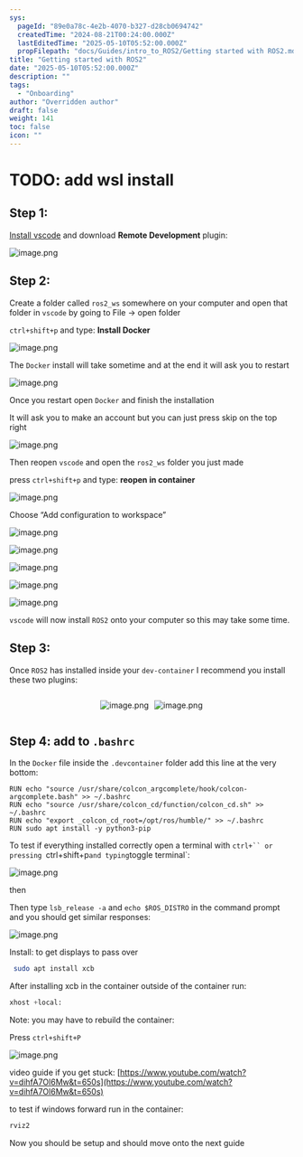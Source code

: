 ```yaml
---
sys:
  pageId: "89e0a78c-4e2b-4070-b327-d28cb0694742"
  createdTime: "2024-08-21T00:24:00.000Z"
  lastEditedTime: "2025-05-10T05:52:00.000Z"
  propFilepath: "docs/Guides/intro_to_ROS2/Getting started with ROS2.md"
title: "Getting started with ROS2"
date: "2025-05-10T05:52:00.000Z"
description: ""
tags:
  - "Onboarding"
author: "Overridden author"
draft: false
weight: 141
toc: false
icon: ""
---
```


# TODO: add wsl install

## Step 1:

[Install vscode](https://code.visualstudio.com/download) and download **Remote Development** plugin:

![image.png](https://prod-files-secure.s3.us-west-2.amazonaws.com/d518164a-d88e-44d1-a4ee-3adb3bd8bce0/efb52993-1881-4a40-b95e-6f020334f022/image.png?X-Amz-Algorithm=AWS4-HMAC-SHA256&X-Amz-Content-Sha256=UNSIGNED-PAYLOAD&X-Amz-Credential=ASIAZI2LB466TRKT3LKP%2F20250702%2Fus-west-2%2Fs3%2Faws4_request&X-Amz-Date=20250702T041946Z&X-Amz-Expires=3600&X-Amz-Security-Token=IQoJb3JpZ2luX2VjEOz%2F%2F%2F%2F%2F%2F%2F%2F%2F%2FwEaCXVzLXdlc3QtMiJHMEUCIQCNeUbtFfcplM8oHozUhm5iBp8io1xD00giRy3dBvOX2wIgXmZVL9sASOGYsUu7e6UGrujHUz%2FnYRF9T7Z3cWlRj5IqiAQI5f%2F%2F%2F%2F%2F%2F%2F%2F%2F%2FARAAGgw2Mzc0MjMxODM4MDUiDNs7QYpAoXupCR4yDyrcA0CxndBYBKDekRh3j%2FKBmgSbdSSpEShJ553Pmf6m1gkuDZTTvKpvhZ3l%2B8%2BQMpceT28nK6WrLTfyt6hKfMHe6dzVTxBVAsGxH2IHAdtyqSjPI2TKT6D%2FyGzA%2FqI8zY9mxvXeNBJDJyszisZc%2FK5yqCwa9SFcyWcmQDQcmSmyJ9OeoPYyFhayrBoV4eweCEOJk4t0MdQzhTdo25RAu3P0r%2FllGYLLr7V85Dv2vWzrwq%2Fa7C39sjMhlNs4WFR8q9G1S0L8L%2FnlVZ1BfHFC%2B5V2kLyjN57fmp2Xby5nuf49%2B1LweonYJdyd%2BA%2BxKPVRbD9CGSsBoSBuC5U3iaYNTLek3l719Yko1pdCV%2FOcEIMfpt4%2B0T0rQKSJAKNlXVmLVwnSsCbiRxJK2gQ9hmCnwTeg68D3doOUANpwct9L8ndAdS46mVOovE0191gjweAdk5GBPRC5wLy6LBwt5cNe1QNnofnYG7bu%2BTEMNHSdNLVIEH7JSH1L4Zi8XJ3rC9uRBpOy3cLvDkEIsNuhnrPEjCfajaNiKkUw9V9oTW5yAaeeCwXnx8pB4rKDopkjLCkyvIDvtaWKqHb414WaCEQJNA%2FVVKw1wuXcXyU0aTyYYSNM23cVWbDS8mlTK2WXzJbTMPDaksMGOqUBxpoH8ae7jEbOO2O4bzlaEz5cAOTEUG0Tv16j4Od0gJr4XNxwhGu6KAUv3U%2F04MkX%2BU84TQn6tPRfXXJaAyQg0nfhUTVwIKH15%2BPG6t0A7YC5jmyN8MN7Krqr%2Banua7OGJFCwBzTsEbH8FdkETOb0K6ZQTZiQu9GYtfCQ6ObCU0FWwFApjZ%2FZ7c6tLfFrr8aYbzy1157P7vr6qz9lIrIZZIELt8cP&X-Amz-Signature=27e8a82ed63d475d5c7edb77b1446d7aefd71689fc86e180f00db50dce8ad29f&X-Amz-SignedHeaders=host&x-amz-checksum-mode=ENABLED&x-id=GetObject)

## Step 2:

Create a folder called `ros2_ws` somewhere on your computer and open that folder in `vscode` by going to File → open folder 

`ctrl+shift+p` and type: **Install Docker**

![image.png](https://prod-files-secure.s3.us-west-2.amazonaws.com/d518164a-d88e-44d1-a4ee-3adb3bd8bce0/2269dc0e-1cd5-47ff-bceb-c04ad9b2eab0/image.png?X-Amz-Algorithm=AWS4-HMAC-SHA256&X-Amz-Content-Sha256=UNSIGNED-PAYLOAD&X-Amz-Credential=ASIAZI2LB466TRKT3LKP%2F20250702%2Fus-west-2%2Fs3%2Faws4_request&X-Amz-Date=20250702T041946Z&X-Amz-Expires=3600&X-Amz-Security-Token=IQoJb3JpZ2luX2VjEOz%2F%2F%2F%2F%2F%2F%2F%2F%2F%2FwEaCXVzLXdlc3QtMiJHMEUCIQCNeUbtFfcplM8oHozUhm5iBp8io1xD00giRy3dBvOX2wIgXmZVL9sASOGYsUu7e6UGrujHUz%2FnYRF9T7Z3cWlRj5IqiAQI5f%2F%2F%2F%2F%2F%2F%2F%2F%2F%2FARAAGgw2Mzc0MjMxODM4MDUiDNs7QYpAoXupCR4yDyrcA0CxndBYBKDekRh3j%2FKBmgSbdSSpEShJ553Pmf6m1gkuDZTTvKpvhZ3l%2B8%2BQMpceT28nK6WrLTfyt6hKfMHe6dzVTxBVAsGxH2IHAdtyqSjPI2TKT6D%2FyGzA%2FqI8zY9mxvXeNBJDJyszisZc%2FK5yqCwa9SFcyWcmQDQcmSmyJ9OeoPYyFhayrBoV4eweCEOJk4t0MdQzhTdo25RAu3P0r%2FllGYLLr7V85Dv2vWzrwq%2Fa7C39sjMhlNs4WFR8q9G1S0L8L%2FnlVZ1BfHFC%2B5V2kLyjN57fmp2Xby5nuf49%2B1LweonYJdyd%2BA%2BxKPVRbD9CGSsBoSBuC5U3iaYNTLek3l719Yko1pdCV%2FOcEIMfpt4%2B0T0rQKSJAKNlXVmLVwnSsCbiRxJK2gQ9hmCnwTeg68D3doOUANpwct9L8ndAdS46mVOovE0191gjweAdk5GBPRC5wLy6LBwt5cNe1QNnofnYG7bu%2BTEMNHSdNLVIEH7JSH1L4Zi8XJ3rC9uRBpOy3cLvDkEIsNuhnrPEjCfajaNiKkUw9V9oTW5yAaeeCwXnx8pB4rKDopkjLCkyvIDvtaWKqHb414WaCEQJNA%2FVVKw1wuXcXyU0aTyYYSNM23cVWbDS8mlTK2WXzJbTMPDaksMGOqUBxpoH8ae7jEbOO2O4bzlaEz5cAOTEUG0Tv16j4Od0gJr4XNxwhGu6KAUv3U%2F04MkX%2BU84TQn6tPRfXXJaAyQg0nfhUTVwIKH15%2BPG6t0A7YC5jmyN8MN7Krqr%2Banua7OGJFCwBzTsEbH8FdkETOb0K6ZQTZiQu9GYtfCQ6ObCU0FWwFApjZ%2FZ7c6tLfFrr8aYbzy1157P7vr6qz9lIrIZZIELt8cP&X-Amz-Signature=cf4fe15ee856e1eaa6e55e39e1e98cccfefabbc4340fdef6bc804115245c3787&X-Amz-SignedHeaders=host&x-amz-checksum-mode=ENABLED&x-id=GetObject)

The `Docker` install will take sometime and at the end it will ask you to restart

![image.png](https://prod-files-secure.s3.us-west-2.amazonaws.com/d518164a-d88e-44d1-a4ee-3adb3bd8bce0/ed233f78-be33-4b1f-b89c-9c346c0e961e/image.png?X-Amz-Algorithm=AWS4-HMAC-SHA256&X-Amz-Content-Sha256=UNSIGNED-PAYLOAD&X-Amz-Credential=ASIAZI2LB466TRKT3LKP%2F20250702%2Fus-west-2%2Fs3%2Faws4_request&X-Amz-Date=20250702T041946Z&X-Amz-Expires=3600&X-Amz-Security-Token=IQoJb3JpZ2luX2VjEOz%2F%2F%2F%2F%2F%2F%2F%2F%2F%2FwEaCXVzLXdlc3QtMiJHMEUCIQCNeUbtFfcplM8oHozUhm5iBp8io1xD00giRy3dBvOX2wIgXmZVL9sASOGYsUu7e6UGrujHUz%2FnYRF9T7Z3cWlRj5IqiAQI5f%2F%2F%2F%2F%2F%2F%2F%2F%2F%2FARAAGgw2Mzc0MjMxODM4MDUiDNs7QYpAoXupCR4yDyrcA0CxndBYBKDekRh3j%2FKBmgSbdSSpEShJ553Pmf6m1gkuDZTTvKpvhZ3l%2B8%2BQMpceT28nK6WrLTfyt6hKfMHe6dzVTxBVAsGxH2IHAdtyqSjPI2TKT6D%2FyGzA%2FqI8zY9mxvXeNBJDJyszisZc%2FK5yqCwa9SFcyWcmQDQcmSmyJ9OeoPYyFhayrBoV4eweCEOJk4t0MdQzhTdo25RAu3P0r%2FllGYLLr7V85Dv2vWzrwq%2Fa7C39sjMhlNs4WFR8q9G1S0L8L%2FnlVZ1BfHFC%2B5V2kLyjN57fmp2Xby5nuf49%2B1LweonYJdyd%2BA%2BxKPVRbD9CGSsBoSBuC5U3iaYNTLek3l719Yko1pdCV%2FOcEIMfpt4%2B0T0rQKSJAKNlXVmLVwnSsCbiRxJK2gQ9hmCnwTeg68D3doOUANpwct9L8ndAdS46mVOovE0191gjweAdk5GBPRC5wLy6LBwt5cNe1QNnofnYG7bu%2BTEMNHSdNLVIEH7JSH1L4Zi8XJ3rC9uRBpOy3cLvDkEIsNuhnrPEjCfajaNiKkUw9V9oTW5yAaeeCwXnx8pB4rKDopkjLCkyvIDvtaWKqHb414WaCEQJNA%2FVVKw1wuXcXyU0aTyYYSNM23cVWbDS8mlTK2WXzJbTMPDaksMGOqUBxpoH8ae7jEbOO2O4bzlaEz5cAOTEUG0Tv16j4Od0gJr4XNxwhGu6KAUv3U%2F04MkX%2BU84TQn6tPRfXXJaAyQg0nfhUTVwIKH15%2BPG6t0A7YC5jmyN8MN7Krqr%2Banua7OGJFCwBzTsEbH8FdkETOb0K6ZQTZiQu9GYtfCQ6ObCU0FWwFApjZ%2FZ7c6tLfFrr8aYbzy1157P7vr6qz9lIrIZZIELt8cP&X-Amz-Signature=634891edc67eb326577975019ecf077af4883d905f56e435820d25f6b1de7621&X-Amz-SignedHeaders=host&x-amz-checksum-mode=ENABLED&x-id=GetObject)

Once you restart open `Docker` and finish the installation

It will ask you to make an account but you can just press skip on the top right

![image.png](https://prod-files-secure.s3.us-west-2.amazonaws.com/d518164a-d88e-44d1-a4ee-3adb3bd8bce0/21010ad9-1659-4fd9-9f59-9932a09b2a3d/image.png?X-Amz-Algorithm=AWS4-HMAC-SHA256&X-Amz-Content-Sha256=UNSIGNED-PAYLOAD&X-Amz-Credential=ASIAZI2LB466TRKT3LKP%2F20250702%2Fus-west-2%2Fs3%2Faws4_request&X-Amz-Date=20250702T041946Z&X-Amz-Expires=3600&X-Amz-Security-Token=IQoJb3JpZ2luX2VjEOz%2F%2F%2F%2F%2F%2F%2F%2F%2F%2FwEaCXVzLXdlc3QtMiJHMEUCIQCNeUbtFfcplM8oHozUhm5iBp8io1xD00giRy3dBvOX2wIgXmZVL9sASOGYsUu7e6UGrujHUz%2FnYRF9T7Z3cWlRj5IqiAQI5f%2F%2F%2F%2F%2F%2F%2F%2F%2F%2FARAAGgw2Mzc0MjMxODM4MDUiDNs7QYpAoXupCR4yDyrcA0CxndBYBKDekRh3j%2FKBmgSbdSSpEShJ553Pmf6m1gkuDZTTvKpvhZ3l%2B8%2BQMpceT28nK6WrLTfyt6hKfMHe6dzVTxBVAsGxH2IHAdtyqSjPI2TKT6D%2FyGzA%2FqI8zY9mxvXeNBJDJyszisZc%2FK5yqCwa9SFcyWcmQDQcmSmyJ9OeoPYyFhayrBoV4eweCEOJk4t0MdQzhTdo25RAu3P0r%2FllGYLLr7V85Dv2vWzrwq%2Fa7C39sjMhlNs4WFR8q9G1S0L8L%2FnlVZ1BfHFC%2B5V2kLyjN57fmp2Xby5nuf49%2B1LweonYJdyd%2BA%2BxKPVRbD9CGSsBoSBuC5U3iaYNTLek3l719Yko1pdCV%2FOcEIMfpt4%2B0T0rQKSJAKNlXVmLVwnSsCbiRxJK2gQ9hmCnwTeg68D3doOUANpwct9L8ndAdS46mVOovE0191gjweAdk5GBPRC5wLy6LBwt5cNe1QNnofnYG7bu%2BTEMNHSdNLVIEH7JSH1L4Zi8XJ3rC9uRBpOy3cLvDkEIsNuhnrPEjCfajaNiKkUw9V9oTW5yAaeeCwXnx8pB4rKDopkjLCkyvIDvtaWKqHb414WaCEQJNA%2FVVKw1wuXcXyU0aTyYYSNM23cVWbDS8mlTK2WXzJbTMPDaksMGOqUBxpoH8ae7jEbOO2O4bzlaEz5cAOTEUG0Tv16j4Od0gJr4XNxwhGu6KAUv3U%2F04MkX%2BU84TQn6tPRfXXJaAyQg0nfhUTVwIKH15%2BPG6t0A7YC5jmyN8MN7Krqr%2Banua7OGJFCwBzTsEbH8FdkETOb0K6ZQTZiQu9GYtfCQ6ObCU0FWwFApjZ%2FZ7c6tLfFrr8aYbzy1157P7vr6qz9lIrIZZIELt8cP&X-Amz-Signature=8dbccc4d673aef49fc59d648e0996e3b5d9c09a1a2eb485dd27e093092ece920&X-Amz-SignedHeaders=host&x-amz-checksum-mode=ENABLED&x-id=GetObject)

Then reopen `vscode` and open the `ros2_ws` folder you just made

press `ctrl+shift+p` and type: **reopen in container**

![image.png](https://prod-files-secure.s3.us-west-2.amazonaws.com/d518164a-d88e-44d1-a4ee-3adb3bd8bce0/4e93b8c2-41ad-488c-8095-c74205196118/image.png?X-Amz-Algorithm=AWS4-HMAC-SHA256&X-Amz-Content-Sha256=UNSIGNED-PAYLOAD&X-Amz-Credential=ASIAZI2LB466TRKT3LKP%2F20250702%2Fus-west-2%2Fs3%2Faws4_request&X-Amz-Date=20250702T041946Z&X-Amz-Expires=3600&X-Amz-Security-Token=IQoJb3JpZ2luX2VjEOz%2F%2F%2F%2F%2F%2F%2F%2F%2F%2FwEaCXVzLXdlc3QtMiJHMEUCIQCNeUbtFfcplM8oHozUhm5iBp8io1xD00giRy3dBvOX2wIgXmZVL9sASOGYsUu7e6UGrujHUz%2FnYRF9T7Z3cWlRj5IqiAQI5f%2F%2F%2F%2F%2F%2F%2F%2F%2F%2FARAAGgw2Mzc0MjMxODM4MDUiDNs7QYpAoXupCR4yDyrcA0CxndBYBKDekRh3j%2FKBmgSbdSSpEShJ553Pmf6m1gkuDZTTvKpvhZ3l%2B8%2BQMpceT28nK6WrLTfyt6hKfMHe6dzVTxBVAsGxH2IHAdtyqSjPI2TKT6D%2FyGzA%2FqI8zY9mxvXeNBJDJyszisZc%2FK5yqCwa9SFcyWcmQDQcmSmyJ9OeoPYyFhayrBoV4eweCEOJk4t0MdQzhTdo25RAu3P0r%2FllGYLLr7V85Dv2vWzrwq%2Fa7C39sjMhlNs4WFR8q9G1S0L8L%2FnlVZ1BfHFC%2B5V2kLyjN57fmp2Xby5nuf49%2B1LweonYJdyd%2BA%2BxKPVRbD9CGSsBoSBuC5U3iaYNTLek3l719Yko1pdCV%2FOcEIMfpt4%2B0T0rQKSJAKNlXVmLVwnSsCbiRxJK2gQ9hmCnwTeg68D3doOUANpwct9L8ndAdS46mVOovE0191gjweAdk5GBPRC5wLy6LBwt5cNe1QNnofnYG7bu%2BTEMNHSdNLVIEH7JSH1L4Zi8XJ3rC9uRBpOy3cLvDkEIsNuhnrPEjCfajaNiKkUw9V9oTW5yAaeeCwXnx8pB4rKDopkjLCkyvIDvtaWKqHb414WaCEQJNA%2FVVKw1wuXcXyU0aTyYYSNM23cVWbDS8mlTK2WXzJbTMPDaksMGOqUBxpoH8ae7jEbOO2O4bzlaEz5cAOTEUG0Tv16j4Od0gJr4XNxwhGu6KAUv3U%2F04MkX%2BU84TQn6tPRfXXJaAyQg0nfhUTVwIKH15%2BPG6t0A7YC5jmyN8MN7Krqr%2Banua7OGJFCwBzTsEbH8FdkETOb0K6ZQTZiQu9GYtfCQ6ObCU0FWwFApjZ%2FZ7c6tLfFrr8aYbzy1157P7vr6qz9lIrIZZIELt8cP&X-Amz-Signature=0a689441f78c173fdf40d4bdd2e1fc5aed8fae4a7b882501a754a5771aef3728&X-Amz-SignedHeaders=host&x-amz-checksum-mode=ENABLED&x-id=GetObject)

Choose “Add configuration to workspace”

![image.png](https://prod-files-secure.s3.us-west-2.amazonaws.com/d518164a-d88e-44d1-a4ee-3adb3bd8bce0/9560b282-5060-4989-ba37-97e7b2c22476/image.png?X-Amz-Algorithm=AWS4-HMAC-SHA256&X-Amz-Content-Sha256=UNSIGNED-PAYLOAD&X-Amz-Credential=ASIAZI2LB466TRKT3LKP%2F20250702%2Fus-west-2%2Fs3%2Faws4_request&X-Amz-Date=20250702T041946Z&X-Amz-Expires=3600&X-Amz-Security-Token=IQoJb3JpZ2luX2VjEOz%2F%2F%2F%2F%2F%2F%2F%2F%2F%2FwEaCXVzLXdlc3QtMiJHMEUCIQCNeUbtFfcplM8oHozUhm5iBp8io1xD00giRy3dBvOX2wIgXmZVL9sASOGYsUu7e6UGrujHUz%2FnYRF9T7Z3cWlRj5IqiAQI5f%2F%2F%2F%2F%2F%2F%2F%2F%2F%2FARAAGgw2Mzc0MjMxODM4MDUiDNs7QYpAoXupCR4yDyrcA0CxndBYBKDekRh3j%2FKBmgSbdSSpEShJ553Pmf6m1gkuDZTTvKpvhZ3l%2B8%2BQMpceT28nK6WrLTfyt6hKfMHe6dzVTxBVAsGxH2IHAdtyqSjPI2TKT6D%2FyGzA%2FqI8zY9mxvXeNBJDJyszisZc%2FK5yqCwa9SFcyWcmQDQcmSmyJ9OeoPYyFhayrBoV4eweCEOJk4t0MdQzhTdo25RAu3P0r%2FllGYLLr7V85Dv2vWzrwq%2Fa7C39sjMhlNs4WFR8q9G1S0L8L%2FnlVZ1BfHFC%2B5V2kLyjN57fmp2Xby5nuf49%2B1LweonYJdyd%2BA%2BxKPVRbD9CGSsBoSBuC5U3iaYNTLek3l719Yko1pdCV%2FOcEIMfpt4%2B0T0rQKSJAKNlXVmLVwnSsCbiRxJK2gQ9hmCnwTeg68D3doOUANpwct9L8ndAdS46mVOovE0191gjweAdk5GBPRC5wLy6LBwt5cNe1QNnofnYG7bu%2BTEMNHSdNLVIEH7JSH1L4Zi8XJ3rC9uRBpOy3cLvDkEIsNuhnrPEjCfajaNiKkUw9V9oTW5yAaeeCwXnx8pB4rKDopkjLCkyvIDvtaWKqHb414WaCEQJNA%2FVVKw1wuXcXyU0aTyYYSNM23cVWbDS8mlTK2WXzJbTMPDaksMGOqUBxpoH8ae7jEbOO2O4bzlaEz5cAOTEUG0Tv16j4Od0gJr4XNxwhGu6KAUv3U%2F04MkX%2BU84TQn6tPRfXXJaAyQg0nfhUTVwIKH15%2BPG6t0A7YC5jmyN8MN7Krqr%2Banua7OGJFCwBzTsEbH8FdkETOb0K6ZQTZiQu9GYtfCQ6ObCU0FWwFApjZ%2FZ7c6tLfFrr8aYbzy1157P7vr6qz9lIrIZZIELt8cP&X-Amz-Signature=829d2b63cc71b8d059743fde6d85177774dfd0184e131fab0a0f840680c781cb&X-Amz-SignedHeaders=host&x-amz-checksum-mode=ENABLED&x-id=GetObject)

![image.png](https://prod-files-secure.s3.us-west-2.amazonaws.com/d518164a-d88e-44d1-a4ee-3adb3bd8bce0/2ee63f81-886b-48e8-a553-dc6e5eac99e4/image.png?X-Amz-Algorithm=AWS4-HMAC-SHA256&X-Amz-Content-Sha256=UNSIGNED-PAYLOAD&X-Amz-Credential=ASIAZI2LB466TRKT3LKP%2F20250702%2Fus-west-2%2Fs3%2Faws4_request&X-Amz-Date=20250702T041946Z&X-Amz-Expires=3600&X-Amz-Security-Token=IQoJb3JpZ2luX2VjEOz%2F%2F%2F%2F%2F%2F%2F%2F%2F%2FwEaCXVzLXdlc3QtMiJHMEUCIQCNeUbtFfcplM8oHozUhm5iBp8io1xD00giRy3dBvOX2wIgXmZVL9sASOGYsUu7e6UGrujHUz%2FnYRF9T7Z3cWlRj5IqiAQI5f%2F%2F%2F%2F%2F%2F%2F%2F%2F%2FARAAGgw2Mzc0MjMxODM4MDUiDNs7QYpAoXupCR4yDyrcA0CxndBYBKDekRh3j%2FKBmgSbdSSpEShJ553Pmf6m1gkuDZTTvKpvhZ3l%2B8%2BQMpceT28nK6WrLTfyt6hKfMHe6dzVTxBVAsGxH2IHAdtyqSjPI2TKT6D%2FyGzA%2FqI8zY9mxvXeNBJDJyszisZc%2FK5yqCwa9SFcyWcmQDQcmSmyJ9OeoPYyFhayrBoV4eweCEOJk4t0MdQzhTdo25RAu3P0r%2FllGYLLr7V85Dv2vWzrwq%2Fa7C39sjMhlNs4WFR8q9G1S0L8L%2FnlVZ1BfHFC%2B5V2kLyjN57fmp2Xby5nuf49%2B1LweonYJdyd%2BA%2BxKPVRbD9CGSsBoSBuC5U3iaYNTLek3l719Yko1pdCV%2FOcEIMfpt4%2B0T0rQKSJAKNlXVmLVwnSsCbiRxJK2gQ9hmCnwTeg68D3doOUANpwct9L8ndAdS46mVOovE0191gjweAdk5GBPRC5wLy6LBwt5cNe1QNnofnYG7bu%2BTEMNHSdNLVIEH7JSH1L4Zi8XJ3rC9uRBpOy3cLvDkEIsNuhnrPEjCfajaNiKkUw9V9oTW5yAaeeCwXnx8pB4rKDopkjLCkyvIDvtaWKqHb414WaCEQJNA%2FVVKw1wuXcXyU0aTyYYSNM23cVWbDS8mlTK2WXzJbTMPDaksMGOqUBxpoH8ae7jEbOO2O4bzlaEz5cAOTEUG0Tv16j4Od0gJr4XNxwhGu6KAUv3U%2F04MkX%2BU84TQn6tPRfXXJaAyQg0nfhUTVwIKH15%2BPG6t0A7YC5jmyN8MN7Krqr%2Banua7OGJFCwBzTsEbH8FdkETOb0K6ZQTZiQu9GYtfCQ6ObCU0FWwFApjZ%2FZ7c6tLfFrr8aYbzy1157P7vr6qz9lIrIZZIELt8cP&X-Amz-Signature=a2acca901f74ae9e375d73f359a2152e77dcb8c35bfda0bc16c617a3a499143b&X-Amz-SignedHeaders=host&x-amz-checksum-mode=ENABLED&x-id=GetObject)

![image.png](https://prod-files-secure.s3.us-west-2.amazonaws.com/d518164a-d88e-44d1-a4ee-3adb3bd8bce0/ae1580b2-b048-407e-aed9-b584224a7a04/image.png?X-Amz-Algorithm=AWS4-HMAC-SHA256&X-Amz-Content-Sha256=UNSIGNED-PAYLOAD&X-Amz-Credential=ASIAZI2LB466TRKT3LKP%2F20250702%2Fus-west-2%2Fs3%2Faws4_request&X-Amz-Date=20250702T041946Z&X-Amz-Expires=3600&X-Amz-Security-Token=IQoJb3JpZ2luX2VjEOz%2F%2F%2F%2F%2F%2F%2F%2F%2F%2FwEaCXVzLXdlc3QtMiJHMEUCIQCNeUbtFfcplM8oHozUhm5iBp8io1xD00giRy3dBvOX2wIgXmZVL9sASOGYsUu7e6UGrujHUz%2FnYRF9T7Z3cWlRj5IqiAQI5f%2F%2F%2F%2F%2F%2F%2F%2F%2F%2FARAAGgw2Mzc0MjMxODM4MDUiDNs7QYpAoXupCR4yDyrcA0CxndBYBKDekRh3j%2FKBmgSbdSSpEShJ553Pmf6m1gkuDZTTvKpvhZ3l%2B8%2BQMpceT28nK6WrLTfyt6hKfMHe6dzVTxBVAsGxH2IHAdtyqSjPI2TKT6D%2FyGzA%2FqI8zY9mxvXeNBJDJyszisZc%2FK5yqCwa9SFcyWcmQDQcmSmyJ9OeoPYyFhayrBoV4eweCEOJk4t0MdQzhTdo25RAu3P0r%2FllGYLLr7V85Dv2vWzrwq%2Fa7C39sjMhlNs4WFR8q9G1S0L8L%2FnlVZ1BfHFC%2B5V2kLyjN57fmp2Xby5nuf49%2B1LweonYJdyd%2BA%2BxKPVRbD9CGSsBoSBuC5U3iaYNTLek3l719Yko1pdCV%2FOcEIMfpt4%2B0T0rQKSJAKNlXVmLVwnSsCbiRxJK2gQ9hmCnwTeg68D3doOUANpwct9L8ndAdS46mVOovE0191gjweAdk5GBPRC5wLy6LBwt5cNe1QNnofnYG7bu%2BTEMNHSdNLVIEH7JSH1L4Zi8XJ3rC9uRBpOy3cLvDkEIsNuhnrPEjCfajaNiKkUw9V9oTW5yAaeeCwXnx8pB4rKDopkjLCkyvIDvtaWKqHb414WaCEQJNA%2FVVKw1wuXcXyU0aTyYYSNM23cVWbDS8mlTK2WXzJbTMPDaksMGOqUBxpoH8ae7jEbOO2O4bzlaEz5cAOTEUG0Tv16j4Od0gJr4XNxwhGu6KAUv3U%2F04MkX%2BU84TQn6tPRfXXJaAyQg0nfhUTVwIKH15%2BPG6t0A7YC5jmyN8MN7Krqr%2Banua7OGJFCwBzTsEbH8FdkETOb0K6ZQTZiQu9GYtfCQ6ObCU0FWwFApjZ%2FZ7c6tLfFrr8aYbzy1157P7vr6qz9lIrIZZIELt8cP&X-Amz-Signature=ba8452afaca9e656559222b8c27f568f2e77dc681190f71a8b466b80b08a1713&X-Amz-SignedHeaders=host&x-amz-checksum-mode=ENABLED&x-id=GetObject)

![image.png](https://prod-files-secure.s3.us-west-2.amazonaws.com/d518164a-d88e-44d1-a4ee-3adb3bd8bce0/53255b28-f75e-430f-b9e3-c0ac8577e42b/image.png?X-Amz-Algorithm=AWS4-HMAC-SHA256&X-Amz-Content-Sha256=UNSIGNED-PAYLOAD&X-Amz-Credential=ASIAZI2LB466TRKT3LKP%2F20250702%2Fus-west-2%2Fs3%2Faws4_request&X-Amz-Date=20250702T041946Z&X-Amz-Expires=3600&X-Amz-Security-Token=IQoJb3JpZ2luX2VjEOz%2F%2F%2F%2F%2F%2F%2F%2F%2F%2FwEaCXVzLXdlc3QtMiJHMEUCIQCNeUbtFfcplM8oHozUhm5iBp8io1xD00giRy3dBvOX2wIgXmZVL9sASOGYsUu7e6UGrujHUz%2FnYRF9T7Z3cWlRj5IqiAQI5f%2F%2F%2F%2F%2F%2F%2F%2F%2F%2FARAAGgw2Mzc0MjMxODM4MDUiDNs7QYpAoXupCR4yDyrcA0CxndBYBKDekRh3j%2FKBmgSbdSSpEShJ553Pmf6m1gkuDZTTvKpvhZ3l%2B8%2BQMpceT28nK6WrLTfyt6hKfMHe6dzVTxBVAsGxH2IHAdtyqSjPI2TKT6D%2FyGzA%2FqI8zY9mxvXeNBJDJyszisZc%2FK5yqCwa9SFcyWcmQDQcmSmyJ9OeoPYyFhayrBoV4eweCEOJk4t0MdQzhTdo25RAu3P0r%2FllGYLLr7V85Dv2vWzrwq%2Fa7C39sjMhlNs4WFR8q9G1S0L8L%2FnlVZ1BfHFC%2B5V2kLyjN57fmp2Xby5nuf49%2B1LweonYJdyd%2BA%2BxKPVRbD9CGSsBoSBuC5U3iaYNTLek3l719Yko1pdCV%2FOcEIMfpt4%2B0T0rQKSJAKNlXVmLVwnSsCbiRxJK2gQ9hmCnwTeg68D3doOUANpwct9L8ndAdS46mVOovE0191gjweAdk5GBPRC5wLy6LBwt5cNe1QNnofnYG7bu%2BTEMNHSdNLVIEH7JSH1L4Zi8XJ3rC9uRBpOy3cLvDkEIsNuhnrPEjCfajaNiKkUw9V9oTW5yAaeeCwXnx8pB4rKDopkjLCkyvIDvtaWKqHb414WaCEQJNA%2FVVKw1wuXcXyU0aTyYYSNM23cVWbDS8mlTK2WXzJbTMPDaksMGOqUBxpoH8ae7jEbOO2O4bzlaEz5cAOTEUG0Tv16j4Od0gJr4XNxwhGu6KAUv3U%2F04MkX%2BU84TQn6tPRfXXJaAyQg0nfhUTVwIKH15%2BPG6t0A7YC5jmyN8MN7Krqr%2Banua7OGJFCwBzTsEbH8FdkETOb0K6ZQTZiQu9GYtfCQ6ObCU0FWwFApjZ%2FZ7c6tLfFrr8aYbzy1157P7vr6qz9lIrIZZIELt8cP&X-Amz-Signature=31a62f8ac840d8222a6bfd3354a1a88b91a1c3029d41b24f2f15cf4c68ac39b9&X-Amz-SignedHeaders=host&x-amz-checksum-mode=ENABLED&x-id=GetObject)

![image.png](https://prod-files-secure.s3.us-west-2.amazonaws.com/d518164a-d88e-44d1-a4ee-3adb3bd8bce0/7c562767-5af9-4ffb-97d1-327bcdf4ee00/image.png?X-Amz-Algorithm=AWS4-HMAC-SHA256&X-Amz-Content-Sha256=UNSIGNED-PAYLOAD&X-Amz-Credential=ASIAZI2LB466TRKT3LKP%2F20250702%2Fus-west-2%2Fs3%2Faws4_request&X-Amz-Date=20250702T041946Z&X-Amz-Expires=3600&X-Amz-Security-Token=IQoJb3JpZ2luX2VjEOz%2F%2F%2F%2F%2F%2F%2F%2F%2F%2FwEaCXVzLXdlc3QtMiJHMEUCIQCNeUbtFfcplM8oHozUhm5iBp8io1xD00giRy3dBvOX2wIgXmZVL9sASOGYsUu7e6UGrujHUz%2FnYRF9T7Z3cWlRj5IqiAQI5f%2F%2F%2F%2F%2F%2F%2F%2F%2F%2FARAAGgw2Mzc0MjMxODM4MDUiDNs7QYpAoXupCR4yDyrcA0CxndBYBKDekRh3j%2FKBmgSbdSSpEShJ553Pmf6m1gkuDZTTvKpvhZ3l%2B8%2BQMpceT28nK6WrLTfyt6hKfMHe6dzVTxBVAsGxH2IHAdtyqSjPI2TKT6D%2FyGzA%2FqI8zY9mxvXeNBJDJyszisZc%2FK5yqCwa9SFcyWcmQDQcmSmyJ9OeoPYyFhayrBoV4eweCEOJk4t0MdQzhTdo25RAu3P0r%2FllGYLLr7V85Dv2vWzrwq%2Fa7C39sjMhlNs4WFR8q9G1S0L8L%2FnlVZ1BfHFC%2B5V2kLyjN57fmp2Xby5nuf49%2B1LweonYJdyd%2BA%2BxKPVRbD9CGSsBoSBuC5U3iaYNTLek3l719Yko1pdCV%2FOcEIMfpt4%2B0T0rQKSJAKNlXVmLVwnSsCbiRxJK2gQ9hmCnwTeg68D3doOUANpwct9L8ndAdS46mVOovE0191gjweAdk5GBPRC5wLy6LBwt5cNe1QNnofnYG7bu%2BTEMNHSdNLVIEH7JSH1L4Zi8XJ3rC9uRBpOy3cLvDkEIsNuhnrPEjCfajaNiKkUw9V9oTW5yAaeeCwXnx8pB4rKDopkjLCkyvIDvtaWKqHb414WaCEQJNA%2FVVKw1wuXcXyU0aTyYYSNM23cVWbDS8mlTK2WXzJbTMPDaksMGOqUBxpoH8ae7jEbOO2O4bzlaEz5cAOTEUG0Tv16j4Od0gJr4XNxwhGu6KAUv3U%2F04MkX%2BU84TQn6tPRfXXJaAyQg0nfhUTVwIKH15%2BPG6t0A7YC5jmyN8MN7Krqr%2Banua7OGJFCwBzTsEbH8FdkETOb0K6ZQTZiQu9GYtfCQ6ObCU0FWwFApjZ%2FZ7c6tLfFrr8aYbzy1157P7vr6qz9lIrIZZIELt8cP&X-Amz-Signature=5f45f8be534a1acadfde94748fafd18006afe44ea018ff643a77af54a2c9087f&X-Amz-SignedHeaders=host&x-amz-checksum-mode=ENABLED&x-id=GetObject)

`vscode` will now install `ROS2` onto your computer so this may take some time.

## Step 3:

Once `ROS2` has installed inside your `dev-container` I recommend you install these two plugins:

<div style="display: flex;flex-direction: row; column-gap:10px; max-width: 630px;justify-content: center;">
<div>

![image.png](https://prod-files-secure.s3.us-west-2.amazonaws.com/d518164a-d88e-44d1-a4ee-3adb3bd8bce0/3fc3d550-5a54-4ba1-ba6b-faa01cdb7369/image.png?X-Amz-Algorithm=AWS4-HMAC-SHA256&X-Amz-Content-Sha256=UNSIGNED-PAYLOAD&X-Amz-Credential=ASIAZI2LB4667TPLVBZ2%2F20250702%2Fus-west-2%2Fs3%2Faws4_request&X-Amz-Date=20250702T041949Z&X-Amz-Expires=3600&X-Amz-Security-Token=IQoJb3JpZ2luX2VjEOz%2F%2F%2F%2F%2F%2F%2F%2F%2F%2FwEaCXVzLXdlc3QtMiJGMEQCIE7XvJwIcIO2HSqt29saph9ggNqHUdRHSYhmhRVasYuxAiBRTsKcrVE4YDcwljqOy59iW5h9gXuktYJePyqG8jkz%2BiqIBAjl%2F%2F%2F%2F%2F%2F%2F%2F%2F%2F8BEAAaDDYzNzQyMzE4MzgwNSIMVIy80%2FXWHpDKpKnhKtwDNQ5xYG%2BFrCv3dZXhkjKh9FcvhXJ79U41j0I8e5AsrrnQtTgrE%2BnZZHeQDh42vaugmLCKHX%2Fdc3TmVW4VUmThtz7yC6ycHjrBBsrqZrM7slNw8IR7K82VWG2IFJ0ymTZtTwOTRpQy7KkSWOQxzQghTR6CDHnMWZjiAfYgyxllAHjkcc0PtXCD8L%2FupD3t7goB%2F9ME4XGjY2DBOT4Bgwv6%2BrP4mpy3VMBiQIoCp%2Bq8dy84FjlR5Ce0l5wx%2FZs06z%2BtEGDYhWnvq8WFVWV4GDVDuCfhdMa%2FtnNepWXp%2BOEJhRnO0Isqb8V8zZulCWnnCJtQ0jUcPJ8MQabduFynajoNWy7NW2A4qRdr4ZBbp1%2FCW6SagHIiXapd8%2Bm0HiRjcXgr1hWZ4JKDlajvkLXLvIUN2hUrM0MitXSVZIMIIVyMSlNrPLYD4iNUhahkHiJn7P2p0eEO9XsL8QhwmCyGOxjWlIRDVi2ciY1kk1%2Fm398NB6OPHzdr70%2B%2BgSYLbeFCSnuPgPf%2BURQQhurYeTrMQ0wsqRp3wGCgGfF5Cvv3%2FFgcU5C9gj09GugZEMp4YGMpJhRydVvBUYlk0is2Od76wyg4nGtjiqiHKs9dtaeh6LtMb9doamUtlGO5LRWtax4wx9qSwwY6pgGCxZgsl9M914QWH6hxWdAMUKntDrGxgBGInsvyyKpPfPvwY6%2Fqt%2BZZuvYQHO5UNyRNgQeSsVp8yI1p9iRbu%2BGRAPR8TiLciS%2BDbc3r0ygvviSSnpIqFyKigH6UIhFhkqL3rZo7ohJkDukOWQ1a5SqTizLijXVSGqoI6hhu83ApTMFntsCWqOsj1TuRl9qcZHNxF4tWrt%2Bo2iGTtgqCsJEcOHesXnjV&X-Amz-Signature=302f97c82f7c2d919fc5c4eab6e3c2af243a609928f3e85b71ad3301932ae9b8&X-Amz-SignedHeaders=host&x-amz-checksum-mode=ENABLED&x-id=GetObject)

</div>
<div>

![image.png](https://prod-files-secure.s3.us-west-2.amazonaws.com/d518164a-d88e-44d1-a4ee-3adb3bd8bce0/d994cc66-13c2-4093-a5a3-f84cf4601a82/image.png?X-Amz-Algorithm=AWS4-HMAC-SHA256&X-Amz-Content-Sha256=UNSIGNED-PAYLOAD&X-Amz-Credential=ASIAZI2LB466W7V6JX2C%2F20250702%2Fus-west-2%2Fs3%2Faws4_request&X-Amz-Date=20250702T041949Z&X-Amz-Expires=3600&X-Amz-Security-Token=IQoJb3JpZ2luX2VjEOz%2F%2F%2F%2F%2F%2F%2F%2F%2F%2FwEaCXVzLXdlc3QtMiJGMEQCIHYiVENUMQ2wchAvs6kkPd2pzkLfhy997dRqRj%2Fn9q9zAiBBNHneTTMq%2BmPgOuwoHcme2ZjiOPn0e%2BwTTaUPmXUwLSqIBAjl%2F%2F%2F%2F%2F%2F%2F%2F%2F%2F8BEAAaDDYzNzQyMzE4MzgwNSIMjzSJJnWwohkt5oX6KtwDlFuihRdxEbi2OGIdxmi9ksg8FJ6aaLvLa7ZSZOskGOZm%2BgQXaiSbixRKN5J6c79S08Ve3iFAS5EGBdj27%2Fxm5JyU7FV6xaxQLgxUP9nW3OvKdCOPsFXMwAJS2vwkdjURHy1gLVYC284kGD%2Bsd9mGKkS8RieyoHjyEq2G5KerD%2FmxxGmV7Lfffu7z0OZThRPVwJcR7dUxcU7EbG2ZwF%2F7w1sm3rJr9de42hFmzV6gmyhrEsg1AuCFbTG7Z98RN3yaONVskl4C4Pl%2FobtqeMOxvwXR3g1v9%2BKnmjp0K0hpDrnR7PZSJ6WnBk33oVwKmZSb%2FULOIoYZ%2FYggFlpw4PUHk3HmHOtD4C9sDXdHFdyMSSRWskDj%2FSNK54bQx2XvOkw4DYtBR1r%2Bo9lQ7GB4xpT2vYryUNEc9r4DDrGeVnzTX23jr8B0OYBFEM1hhQJEosjRRijcYmRXTHrL7kXAcEPzL1BtGE3uzquX8xbgg9YxLqde2KsJHkJMgqVbJ9ylsr2nALobpLOu%2FtaBYpzXFQl5ljc%2B%2FKQqloFL4biIx6how7otECn%2F4tAmfCHNiMDHlSidMiBTWkGzMgq5sc0uec%2F4ylMJvnNWIn24FQHLtFEu0FoUUriv2S%2BLUaDWKHMwyNqSwwY6pgEyW0EFjqniz5Ty6UoJsrIMkmOB5CF3JK2FLY9iioC%2BshqjuCU8%2BHPUQaPjwjJWLcKkSpbX%2BmfVoEisLzjAFFyAMWiMhBMbz8T9v6tLglHmkYh%2BaGE9tfFzzdTuwLHYQhV%2F7ZQasQ%2BJipWU7GC1xUv9c2wG9id8jCbn%2FXdRV9MEmo852za8LnOQ3GA9nTAgZdR%2F7Nj0dOUkB4Bnt%2B16ngBCU0yKJ6u6&X-Amz-Signature=2f42ee59aeb07bf3fcd70bbb69b13beb3d21999ffa915dbf32f030fba9468894&X-Amz-SignedHeaders=host&x-amz-checksum-mode=ENABLED&x-id=GetObject)

</div>
</div>

## Step 4: add to `.bashrc`

In the `Docker` file inside the `.devcontainer` folder add this line at the very bottom: 

```docker
RUN echo "source /usr/share/colcon_argcomplete/hook/colcon-argcomplete.bash" >> ~/.bashrc
RUN echo "source /usr/share/colcon_cd/function/colcon_cd.sh" >> ~/.bashrc
RUN echo "export _colcon_cd_root=/opt/ros/humble/" >> ~/.bashrc
RUN sudo apt install -y python3-pip 
```

To test if everything installed correctly open a terminal with `ctrl+`` or pressing `ctrl+shift+p` and typing `toggle terminal`:

![image.png](https://prod-files-secure.s3.us-west-2.amazonaws.com/d518164a-d88e-44d1-a4ee-3adb3bd8bce0/6a4943d8-b04e-4c02-9a58-775f3384d1a5/image.png?X-Amz-Algorithm=AWS4-HMAC-SHA256&X-Amz-Content-Sha256=UNSIGNED-PAYLOAD&X-Amz-Credential=ASIAZI2LB466TRKT3LKP%2F20250702%2Fus-west-2%2Fs3%2Faws4_request&X-Amz-Date=20250702T041946Z&X-Amz-Expires=3600&X-Amz-Security-Token=IQoJb3JpZ2luX2VjEOz%2F%2F%2F%2F%2F%2F%2F%2F%2F%2FwEaCXVzLXdlc3QtMiJHMEUCIQCNeUbtFfcplM8oHozUhm5iBp8io1xD00giRy3dBvOX2wIgXmZVL9sASOGYsUu7e6UGrujHUz%2FnYRF9T7Z3cWlRj5IqiAQI5f%2F%2F%2F%2F%2F%2F%2F%2F%2F%2FARAAGgw2Mzc0MjMxODM4MDUiDNs7QYpAoXupCR4yDyrcA0CxndBYBKDekRh3j%2FKBmgSbdSSpEShJ553Pmf6m1gkuDZTTvKpvhZ3l%2B8%2BQMpceT28nK6WrLTfyt6hKfMHe6dzVTxBVAsGxH2IHAdtyqSjPI2TKT6D%2FyGzA%2FqI8zY9mxvXeNBJDJyszisZc%2FK5yqCwa9SFcyWcmQDQcmSmyJ9OeoPYyFhayrBoV4eweCEOJk4t0MdQzhTdo25RAu3P0r%2FllGYLLr7V85Dv2vWzrwq%2Fa7C39sjMhlNs4WFR8q9G1S0L8L%2FnlVZ1BfHFC%2B5V2kLyjN57fmp2Xby5nuf49%2B1LweonYJdyd%2BA%2BxKPVRbD9CGSsBoSBuC5U3iaYNTLek3l719Yko1pdCV%2FOcEIMfpt4%2B0T0rQKSJAKNlXVmLVwnSsCbiRxJK2gQ9hmCnwTeg68D3doOUANpwct9L8ndAdS46mVOovE0191gjweAdk5GBPRC5wLy6LBwt5cNe1QNnofnYG7bu%2BTEMNHSdNLVIEH7JSH1L4Zi8XJ3rC9uRBpOy3cLvDkEIsNuhnrPEjCfajaNiKkUw9V9oTW5yAaeeCwXnx8pB4rKDopkjLCkyvIDvtaWKqHb414WaCEQJNA%2FVVKw1wuXcXyU0aTyYYSNM23cVWbDS8mlTK2WXzJbTMPDaksMGOqUBxpoH8ae7jEbOO2O4bzlaEz5cAOTEUG0Tv16j4Od0gJr4XNxwhGu6KAUv3U%2F04MkX%2BU84TQn6tPRfXXJaAyQg0nfhUTVwIKH15%2BPG6t0A7YC5jmyN8MN7Krqr%2Banua7OGJFCwBzTsEbH8FdkETOb0K6ZQTZiQu9GYtfCQ6ObCU0FWwFApjZ%2FZ7c6tLfFrr8aYbzy1157P7vr6qz9lIrIZZIELt8cP&X-Amz-Signature=a61203261050bd7ef14c9a495fd90eb4085f76dd4fc7285eccb4e19febcc7575&X-Amz-SignedHeaders=host&x-amz-checksum-mode=ENABLED&x-id=GetObject)

then 

Then type `lsb_release -a` and `echo $ROS_DISTRO` in the command prompt and you should get similar responses:

![image.png](https://prod-files-secure.s3.us-west-2.amazonaws.com/d518164a-d88e-44d1-a4ee-3adb3bd8bce0/3e635dec-a805-4e85-8b9e-d000e5b71a4e/image.png?X-Amz-Algorithm=AWS4-HMAC-SHA256&X-Amz-Content-Sha256=UNSIGNED-PAYLOAD&X-Amz-Credential=ASIAZI2LB466TRKT3LKP%2F20250702%2Fus-west-2%2Fs3%2Faws4_request&X-Amz-Date=20250702T041946Z&X-Amz-Expires=3600&X-Amz-Security-Token=IQoJb3JpZ2luX2VjEOz%2F%2F%2F%2F%2F%2F%2F%2F%2F%2FwEaCXVzLXdlc3QtMiJHMEUCIQCNeUbtFfcplM8oHozUhm5iBp8io1xD00giRy3dBvOX2wIgXmZVL9sASOGYsUu7e6UGrujHUz%2FnYRF9T7Z3cWlRj5IqiAQI5f%2F%2F%2F%2F%2F%2F%2F%2F%2F%2FARAAGgw2Mzc0MjMxODM4MDUiDNs7QYpAoXupCR4yDyrcA0CxndBYBKDekRh3j%2FKBmgSbdSSpEShJ553Pmf6m1gkuDZTTvKpvhZ3l%2B8%2BQMpceT28nK6WrLTfyt6hKfMHe6dzVTxBVAsGxH2IHAdtyqSjPI2TKT6D%2FyGzA%2FqI8zY9mxvXeNBJDJyszisZc%2FK5yqCwa9SFcyWcmQDQcmSmyJ9OeoPYyFhayrBoV4eweCEOJk4t0MdQzhTdo25RAu3P0r%2FllGYLLr7V85Dv2vWzrwq%2Fa7C39sjMhlNs4WFR8q9G1S0L8L%2FnlVZ1BfHFC%2B5V2kLyjN57fmp2Xby5nuf49%2B1LweonYJdyd%2BA%2BxKPVRbD9CGSsBoSBuC5U3iaYNTLek3l719Yko1pdCV%2FOcEIMfpt4%2B0T0rQKSJAKNlXVmLVwnSsCbiRxJK2gQ9hmCnwTeg68D3doOUANpwct9L8ndAdS46mVOovE0191gjweAdk5GBPRC5wLy6LBwt5cNe1QNnofnYG7bu%2BTEMNHSdNLVIEH7JSH1L4Zi8XJ3rC9uRBpOy3cLvDkEIsNuhnrPEjCfajaNiKkUw9V9oTW5yAaeeCwXnx8pB4rKDopkjLCkyvIDvtaWKqHb414WaCEQJNA%2FVVKw1wuXcXyU0aTyYYSNM23cVWbDS8mlTK2WXzJbTMPDaksMGOqUBxpoH8ae7jEbOO2O4bzlaEz5cAOTEUG0Tv16j4Od0gJr4XNxwhGu6KAUv3U%2F04MkX%2BU84TQn6tPRfXXJaAyQg0nfhUTVwIKH15%2BPG6t0A7YC5jmyN8MN7Krqr%2Banua7OGJFCwBzTsEbH8FdkETOb0K6ZQTZiQu9GYtfCQ6ObCU0FWwFApjZ%2FZ7c6tLfFrr8aYbzy1157P7vr6qz9lIrIZZIELt8cP&X-Amz-Signature=7bec342a23353bbb88d34ea8b368ea3515a0435d7b2b45c11ac2cccd87e5a69a&X-Amz-SignedHeaders=host&x-amz-checksum-mode=ENABLED&x-id=GetObject)

Install:  to get displays to pass over

```bash
 sudo apt install xcb
```

After installing xcb in the container outside of the container run:

```python
xhost +local:
```

Note: you may have to rebuild the container:

Press `ctrl+shift+P`

![image.png](https://prod-files-secure.s3.us-west-2.amazonaws.com/d518164a-d88e-44d1-a4ee-3adb3bd8bce0/6c2be660-2618-4c38-9c26-53554f7a0b7b/image.png?X-Amz-Algorithm=AWS4-HMAC-SHA256&X-Amz-Content-Sha256=UNSIGNED-PAYLOAD&X-Amz-Credential=ASIAZI2LB466TRKT3LKP%2F20250702%2Fus-west-2%2Fs3%2Faws4_request&X-Amz-Date=20250702T041946Z&X-Amz-Expires=3600&X-Amz-Security-Token=IQoJb3JpZ2luX2VjEOz%2F%2F%2F%2F%2F%2F%2F%2F%2F%2FwEaCXVzLXdlc3QtMiJHMEUCIQCNeUbtFfcplM8oHozUhm5iBp8io1xD00giRy3dBvOX2wIgXmZVL9sASOGYsUu7e6UGrujHUz%2FnYRF9T7Z3cWlRj5IqiAQI5f%2F%2F%2F%2F%2F%2F%2F%2F%2F%2FARAAGgw2Mzc0MjMxODM4MDUiDNs7QYpAoXupCR4yDyrcA0CxndBYBKDekRh3j%2FKBmgSbdSSpEShJ553Pmf6m1gkuDZTTvKpvhZ3l%2B8%2BQMpceT28nK6WrLTfyt6hKfMHe6dzVTxBVAsGxH2IHAdtyqSjPI2TKT6D%2FyGzA%2FqI8zY9mxvXeNBJDJyszisZc%2FK5yqCwa9SFcyWcmQDQcmSmyJ9OeoPYyFhayrBoV4eweCEOJk4t0MdQzhTdo25RAu3P0r%2FllGYLLr7V85Dv2vWzrwq%2Fa7C39sjMhlNs4WFR8q9G1S0L8L%2FnlVZ1BfHFC%2B5V2kLyjN57fmp2Xby5nuf49%2B1LweonYJdyd%2BA%2BxKPVRbD9CGSsBoSBuC5U3iaYNTLek3l719Yko1pdCV%2FOcEIMfpt4%2B0T0rQKSJAKNlXVmLVwnSsCbiRxJK2gQ9hmCnwTeg68D3doOUANpwct9L8ndAdS46mVOovE0191gjweAdk5GBPRC5wLy6LBwt5cNe1QNnofnYG7bu%2BTEMNHSdNLVIEH7JSH1L4Zi8XJ3rC9uRBpOy3cLvDkEIsNuhnrPEjCfajaNiKkUw9V9oTW5yAaeeCwXnx8pB4rKDopkjLCkyvIDvtaWKqHb414WaCEQJNA%2FVVKw1wuXcXyU0aTyYYSNM23cVWbDS8mlTK2WXzJbTMPDaksMGOqUBxpoH8ae7jEbOO2O4bzlaEz5cAOTEUG0Tv16j4Od0gJr4XNxwhGu6KAUv3U%2F04MkX%2BU84TQn6tPRfXXJaAyQg0nfhUTVwIKH15%2BPG6t0A7YC5jmyN8MN7Krqr%2Banua7OGJFCwBzTsEbH8FdkETOb0K6ZQTZiQu9GYtfCQ6ObCU0FWwFApjZ%2FZ7c6tLfFrr8aYbzy1157P7vr6qz9lIrIZZIELt8cP&X-Amz-Signature=628314bb7622ff303f91fe6e5d6b0b3fd45cc4b5de0fa84e4cc73a6abc0abc1c&X-Amz-SignedHeaders=host&x-amz-checksum-mode=ENABLED&x-id=GetObject)

video guide if you get stuck: [https://www.youtube.com/watch?v=dihfA7Ol6Mw&t=650s](https://www.youtube.com/watch?v=dihfA7Ol6Mw&t=650s)

to test if windows forward run in the container:

```bash
rviz2
```

Now you should be setup and should move onto the next guide 
